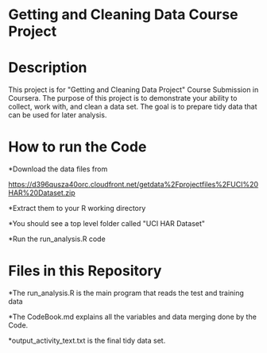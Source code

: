 Getting and Cleaning Data Course Project
========================================
# Description

This project is for "Getting and Cleaning Data Project" Course Submission in Coursera.
The purpose of this project is to demonstrate your ability to collect, work with, and clean a data set. 
The goal is to prepare tidy data that can be used for later analysis.

# How to run the Code

*Download the data files from 

https://d396qusza40orc.cloudfront.net/getdata%2Fprojectfiles%2FUCI%20HAR%20Dataset.zip 

*Extract them to your R working directory

*You should see a top level folder called "UCI HAR Dataset" 

*Run the run_analysis.R code


# Files in this Repository

*The run_analysis.R is the main program that reads the test and training data

*The CodeBook.md explains all the variables and data merging done by the Code. 

*output_activity_text.txt is the final tidy data set.
